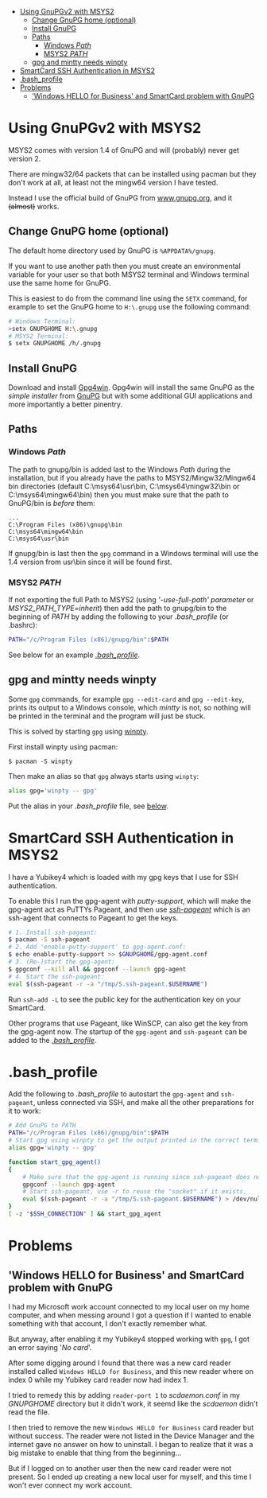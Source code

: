 - [Using GnuPGv2 with MSYS2](#using-gnupgv2-with-msys2)
    - [Change GnuPG home (optional)](#change-gnupg-home-optional)
    - [Install GnuPG](#install-gnupg)
    - [Paths](#paths)
        - [Windows *Path*](#windows-path)
        - [MSYS2 *PATH*](#msys2-path)
    - [gpg and mintty needs winpty](#gpg-and-mintty-needs-winpty)
- [SmartCard SSH Authentication in MSYS2](#smartcard-ssh-authentication-in-msys2)
- [.bash_profile](#bashprofile)
- [Problems](#problems)
    - ['Windows HELLO for Business' and SmartCard problem with GnuPG](#windows-hello-for-business-and-smartcard-problem-with-gnupg)

# Using GnuPGv2 with MSYS2
MSYS2 comes with version 1.4 of GnuPG and will (probably) never get version 2.

There are mingw32/64 packets that can be installed using pacman but they don't work at all, at least not the mingw64 version I have tested.

Instead I use the official build of GnuPG from www.gnupg.org, and it ~~(almost)~~ works.

## Change GnuPG home (optional)
The default home directory used by GnuPG is `%APPDATA%/gnupg`.

If you want to use another path then you must create an environmental variable for your user so that both MSYS2 terminal and Windows terminal use the same home for GnuPG.

This is easiest to do from the command line using the `SETX` command, for example to set the GnuPG home to `H:\.gnupg` use the following command:
```bash
# Windows Terminal:
>setx GNUPGHOME H:\.gnupg
# MSYS2 Terminal:
$ setx GNUPGHOME /h/.gnupg
```

## Install GnuPG
Download and install [Gpg4win](https://www.gpg4win.org/download.html). Gpg4win will install the same GnuPG as the *simple installer* from [GnuPG](www.gnupg.org) but with some additional GUI applications and more importantly a better pinentry.

## Paths
### Windows *Path*
The path to gnupg/bin is added last to the Windows *Path* during the installation, but if you already have the paths to MSYS2/Mingw32/Mingw64 bin directories (default C:\msys64\usr\bin, C:\msys64\mingw32\bin or C:\msys64\mingw64\bin) then you must make sure that the path to GnuPG/bin is *before* them:
```
...
C:\Program Files (x86)\gnupg\bin
C:\msys64\mingw64\bin
C:\msys64\usr\bin
```
If gnupg/bin is last then the `gpg` command in a Windows terminal will use the 1.4 version from usr\bin since it will be found first.

### MSYS2 *PATH*
If not exporting the full Path to MSYS2 (using *'-use-full-path' parameter* or *MSYS2_PATH_TYPE=inherit*) then add the path to gnupg/bin to the beginning of *PATH* by adding the following to your *.bash_profile* (or .bashrc):
```bash
PATH="/c/Program Files (x86)/gnupg/bin":$PATH
```

See below for an example [*.bash_profile*](#.bash_profile).

## gpg and mintty needs winpty
Some `gpg` commands, for example `gpg --edit-card` and `gpg --edit-key`, prints its output to a Windows console, which *mintty* is not, so nothing will be printed in the terminal and the program will just be stuck.

This is solved by starting `gpg` using [winpty](https://github.com/rprichard/winpty).

First install winpty using pacman:
```
$ pacman -S winpty
```

Then make an alias so that `gpg` always starts using `winpty`:
```bash
alias gpg='winpty -- gpg'
```

Put the alias in your *.bash_profile* file, see [below](#.bash_profile).

# SmartCard SSH Authentication in MSYS2
I have a Yubikey4 which is loaded with my gpg keys that I use for SSH authentication.

To enable this I run the gpg-agent with *putty-support*, which will make the gpg-agent act as PuTTYs Pageant, and then use [*ssh-pageant*](https://github.com/cuviper/ssh-pageant) which is an ssh-agent that connects to Pageant to get the keys.

```bash
# 1. Install ssh-pageant:
$ pacman -S ssh-pageant
# 2. Add 'enable-putty-support' to gpg-agent.conf:
$ echo enable-putty-support >> $GNUPGHOME/gpg-agent.conf
# 3. (Re-)start the gpg-agent:
$ gpgconf --kill all && gpgconf --launch gpg-agent
# 4. Start the ssh-pageant:
eval $(ssh-pageant -r -a "/tmp/S.ssh-pageant.$USERNAME")
```
Run `ssh-add -L` to see the public key for the authentication key on your SmartCard.

Other programs that use Pageant, like WinSCP, can also get the key from the gpg-agent now.
The startup of the `gpg-agent` and `ssh-pageant` can be added to the [*.bash_profile*](#.bash_profile).

# .bash_profile
Add the following to *.bash_profile* to autostart the `gpg-agent` and `ssh-pageant`, unless connected via SSH, and make all the other preparations for it to work:
```bash
# Add GnuPG to PATH
PATH="/c/Program Files (x86)/gnupg/bin":$PATH
# Start gpg using winpty to get the output printed in the correct terminal
alias gpg='winpty -- gpg'

function start_gpg_agent()
{
    # Make sure that the gpg-agent is running since ssh-pageant does not know how to start it.
    gpgconf --launch gpg-agent
    # Start ssh-pageant, use -r to reuse the "socket" if it exists.
    eval $(ssh-pageant -r -a "/tmp/S.ssh-pageant.$USERNAME") > /dev/null
}
[ -z "$SSH_CONNECTION" ] && start_gpg_agent
```

# Problems
## 'Windows HELLO for Business' and SmartCard problem with GnuPG
I had my Microsoft work account connected to my local user on my home computer, and when messing around I got a question if I wanted to enable something with that account, I don't exactly remember what.

But anyway, after enabling it my Yubikey4 stopped working with `gpg`, I got an error saying '*No card*'.

After some digging around I found that there was a new card reader installed called `Windows HELLO for Business`, and this new reader where on index 0 while my Yubikey card reader now had index 1.

I tried to remedy this by adding `reader-port 1` to *scdaemon.conf* in my *GNUPGHOME* directory but it didn't work, it seemd like the *scdaemon* didn't read the file.

I then tried to remove the new `Windows HELLO for Business` card reader but without success. The reader were not listed in the Device Manager and the internet gave no answer on how to uninstall. I began to realize that it was a big mistake to enable that thing from the beginning...

But if I logged on to another user then the new card reader were not present. So I ended up creating a new local user for myself, and this time I won't ever connect my work account.
